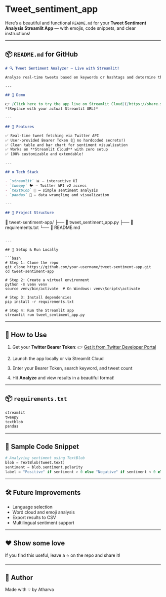 # Tweet_sentiment_app
Here’s a beautiful and functional `README.md` for your **Tweet Sentiment Analysis Streamlit App** — with emojis, code snippets, and clear instructions!

---

## 📦 `README.md` for GitHub

```markdown
# 🔍 Tweet Sentiment Analyzer – Live with Streamlit!

Analyze real-time tweets based on keywords or hashtags and determine the **sentiment** (Positive, Neutral, Negative) using **TextBlob** and the **Twitter API v2** – all through a clean, interactive **Streamlit** interface!

---

## 🚀 Demo

👉 [Click here to try the app live on Streamlit Cloud]([https://share.streamlit.io/your-username/tweet-sentiment-app/main/tweet_sentiment_app.py](https://tweetsentimentapp.streamlit.app/))  
*(Replace with your actual Streamlit URL)*

---

## 🧠 Features

✅ Real-time tweet fetching via Twitter API  
✅ User-provided Bearer Token (🔐 no hardcoded secrets!)  
✅ Clean table and bar chart for sentiment visualization  
✅ Works on **Streamlit Cloud** with zero setup  
✅ 100% customizable and extendable!

---

## ⚙️ Tech Stack

- `streamlit` 📊 – interactive UI
- `tweepy` 🐦 – Twitter API v2 access
- `textblob` 💬 – simple sentiment analysis
- `pandas` 📑 – data wrangling and visualization

---

## 📂 Project Structure

```

📁 tweet-sentiment-app/
├── 📄 tweet\_sentiment\_app.py
├── 📄 requirements.txt
└── 📄 README.md

````

---

## 🔧 Setup & Run Locally

```bash
# Step 1: Clone the repo
git clone https://github.com/your-username/tweet-sentiment-app.git
cd tweet-sentiment-app

# Step 2: Create a virtual environment
python -m venv venv
source venv/bin/activate  # On Windows: venv\Scripts\activate

# Step 3: Install dependencies
pip install -r requirements.txt

# Step 4: Run the Streamlit app
streamlit run tweet_sentiment_app.py
````

---

## 🔐 How to Use

1. Get your **Twitter Bearer Token**:
   👉 [Get it from Twitter Developer Portal](https://developer.twitter.com/en/portal/dashboard)

2. Launch the app locally or via Streamlit Cloud

3. Enter your Bearer Token, search keyword, and tweet count

4. Hit **Analyze** and view results in a beautiful format!

---

## 📦 `requirements.txt`

```txt
streamlit
tweepy
textblob
pandas
```

---

## 🧩 Sample Code Snippet

```python
# Analyzing sentiment using TextBlob
blob = TextBlob(tweet.text)
sentiment = blob.sentiment.polarity
label = "Positive" if sentiment > 0 else "Negative" if sentiment < 0 else "Neutral"
```

---

## 🛠️ Future Improvements

* Language selection
* Word cloud and emoji analysis
* Export results to CSV
* Multilingual sentiment support

---

## ❤️ Show some love

If you find this useful, leave a ⭐️ on the repo and share it!

---

## 👤 Author

Made with 💡 by Atharva




